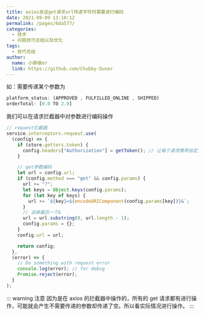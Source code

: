 ```yaml
---
title: axios发送get请求url传递字符时需要进行编码
date: 2021-09-09 11:10:12
permalink: /pages/6da577/
categories:
  - 技术
  - 问题技巧总结以及优化
tags:
  - 技巧总结
author:
  name: 小胖墩er
  link: https://github.com/Chubby-Duner
---
```


如：需要传递某个参数为

```js
platform_status: (APPROVED , FULFILLED_ONLINE , SHIPPED)
orderTotal: [0.0 TO 2.0]
```

我们可以在请求拦截器中对参数进行编码操作

```js
// request拦截器
service.interceptors.request.use(
  (config) => {
    if (store.getters.token) {
      config.headers["Authorization"] = getToken(); // 让每个请求携带自定义token 请根据实际情况自行修改
    }

    // get参数编码
    let url = config.url;
    if (config.method === "get" && config.params) {
      url += "?";
      let keys = Object.keys(config.params);
      for (let key of keys) {
        url += `${key}=${encodeURIComponent(config.params[key])}&`;
      }
      // 去掉最后一个&
      url = url.substring(0, url.length - 1);
      config.params = {};
    }
    config.url = url;

    return config;
  },
  (error) => {
    // Do something with request error
    console.log(error); // for debug
    Promise.reject(error);
  }
);
```

::: warning 注意
因为是在 axios 的拦截器中操作的，所有的 get 请求都有进行操作，可能就会产生不需要传递的参数却传递了空。所以看实际情况进行操作。
:::
